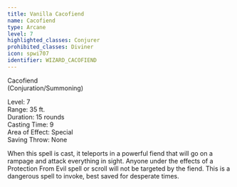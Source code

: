 ```yaml
---
title: Vanilla Cacofiend
name: Cacofiend
type: Arcane
level: 7
highlighted_classes: Conjurer
prohibited_classes: Diviner
icon: spwi707
identifier: WIZARD_CACOFIEND
---
```

Cacofiend  
(Conjuration/Summoning)  
  
Level: 7  
Range: 35 ft.  
Duration: 15 rounds  
Casting Time: 9  
Area of Effect: Special  
Saving Throw: None  
  
When this spell is cast, it teleports in a powerful fiend that will go on a rampage and attack everything in sight. Anyone under the effects of a Protection From Evil spell or scroll will not be targeted by the fiend. This is a dangerous spell to invoke, best saved for desperate times.  
